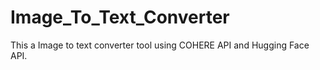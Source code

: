 # Image_To_Text_Converter
This a Image to text converter tool using COHERE API and Hugging Face API.
